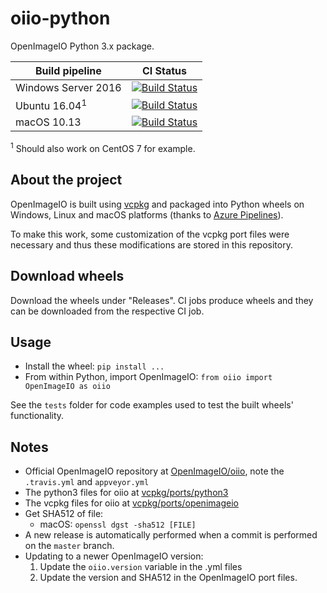 # oiio-python

OpenImageIO Python 3.x package.

| Build pipeline | CI Status |
| ------------- | ------------- |
| Windows Server 2016 | [![Build Status](https://fredrikaverpil.visualstudio.com/oiio-python/_apis/build/status/oiio-python-win2016?branchName=master)](https://fredrikaverpil.visualstudio.com/oiio-python/_build/latest?definitionId=5?branchName=master) |
| Ubuntu 16.04<sup>1</sup> | [![Build Status](https://fredrikaverpil.visualstudio.com/oiio-python/_apis/build/status/oiio-python-ubuntu16.04?branchName=master)](https://fredrikaverpil.visualstudio.com/oiio-python/_build/latest?definitionId=6?branchName=master) |
| macOS 10.13 | [![Build Status](https://fredrikaverpil.visualstudio.com/oiio-python/_apis/build/status/oiio-python-macOS-10.13?branchName=master)](https://fredrikaverpil.visualstudio.com/oiio-python/_build/latest?definitionId=7&branchName=master) |

<sup>1</sup> Should also work on CentOS 7 for example.

## About the project

OpenImageIO is built using [vcpkg](https://github.com/Microsoft/vcpkg) and packaged into Python wheels on Windows, Linux and macOS platforms (thanks to [Azure Pipelines](https://azure.microsoft.com/en-us/services/devops/pipelines/)).

To make this work, some customization of the vcpkg port files were necessary and thus these modifications are stored in this repository.

## Download wheels

Download the wheels under "Releases". CI jobs produce wheels and they can be downloaded from the respective CI job.

## Usage

- Install the wheel: `pip install ...`
- From within Python, import OpenImageIO: `from oiio import OpenImageIO as oiio`

See the `tests` folder for code examples used to test the built wheels' functionality.

## Notes

- Official OpenImageIO repository at [OpenImageIO/oiio](https://github.com/OpenImageIO/oiio), note the `.travis.yml` and `appveyor.yml`
- The python3 files for oiio at [vcpkg/ports/python3](https://github.com/Microsoft/vcpkg/tree/master/ports/python3)
- The vcpkg files for oiio at [vcpkg/ports/openimageio](https://github.com/Microsoft/vcpkg/tree/master/ports/openimageio)
- Get SHA512 of file:
  - macOS: `openssl dgst -sha512 [FILE]`
- A new release is automatically performed when a commit is performed on the `master` branch.
- Updating to a newer OpenImageIO version:
  1. Update the `oiio.version` variable in the .yml files
  2. Update the version and SHA512 in the OpenImageIO port files.
